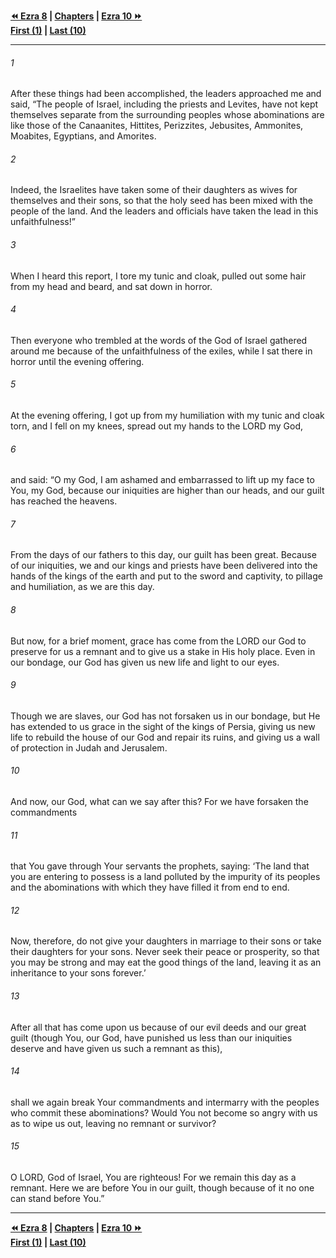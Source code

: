   
**[⏪ Ezra 8](./Ezra%208.md) | [Chapters](./_index.md) | [Ezra 10 ⏩](./Ezra%2010.md)**  
**[First (1)](./Ezra%201.md) | [Last (10)](./Ezra%2010.md)**  
  
---  
  
###### 1  
After these things had been accomplished, the leaders approached me and said, “The people of Israel, including the priests and Levites, have not kept themselves separate from the surrounding peoples whose abominations are like those of the Canaanites, Hittites, Perizzites, Jebusites, Ammonites, Moabites, Egyptians, and Amorites.  
  
###### 2  
Indeed, the Israelites have taken some of their daughters as wives for themselves and their sons, so that the holy seed has been mixed with the people of the land. And the leaders and officials have taken the lead in this unfaithfulness!”  
  
###### 3  
When I heard this report, I tore my tunic and cloak, pulled out some hair from my head and beard, and sat down in horror.  
  
###### 4  
Then everyone who trembled at the words of the God of Israel gathered around me because of the unfaithfulness of the exiles, while I sat there in horror until the evening offering.  
  
###### 5  
At the evening offering, I got up from my humiliation with my tunic and cloak torn, and I fell on my knees, spread out my hands to the LORD my God,  
  
###### 6  
and said: “O my God, I am ashamed and embarrassed to lift up my face to You, my God, because our iniquities are higher than our heads, and our guilt has reached the heavens.  
  
###### 7  
From the days of our fathers to this day, our guilt has been great. Because of our iniquities, we and our kings and priests have been delivered into the hands of the kings of the earth and put to the sword and captivity, to pillage and humiliation, as we are this day.  
  
###### 8  
But now, for a brief moment, grace has come from the LORD our God to preserve for us a remnant and to give us a stake in His holy place. Even in our bondage, our God has given us new life and light to our eyes.  
  
###### 9  
Though we are slaves, our God has not forsaken us in our bondage, but He has extended to us grace in the sight of the kings of Persia, giving us new life to rebuild the house of our God and repair its ruins, and giving us a wall of protection in Judah and Jerusalem.  
  
###### 10  
And now, our God, what can we say after this? For we have forsaken the commandments  
  
###### 11  
that You gave through Your servants the prophets, saying: ‘The land that you are entering to possess is a land polluted by the impurity of its peoples and the abominations with which they have filled it from end to end.  
  
###### 12  
Now, therefore, do not give your daughters in marriage to their sons or take their daughters for your sons. Never seek their peace or prosperity, so that you may be strong and may eat the good things of the land, leaving it as an inheritance to your sons forever.’  
  
###### 13  
After all that has come upon us because of our evil deeds and our great guilt (though You, our God, have punished us less than our iniquities deserve and have given us such a remnant as this),  
  
###### 14  
shall we again break Your commandments and intermarry with the peoples who commit these abominations? Would You not become so angry with us as to wipe us out, leaving no remnant or survivor?  
  
###### 15  
O LORD, God of Israel, You are righteous! For we remain this day as a remnant. Here we are before You in our guilt, though because of it no one can stand before You.”  
  
  
---  
  
**[⏪ Ezra 8](./Ezra%208.md) | [Chapters](./_index.md) | [Ezra 10 ⏩](./Ezra%2010.md)**  
**[First (1)](./Ezra%201.md) | [Last (10)](./Ezra%2010.md)**  
  
